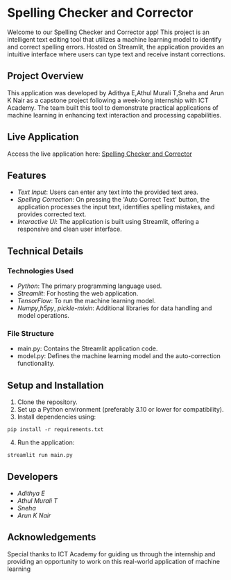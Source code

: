 # Spelling Checker and Corrector

Welcome to our Spelling Checker and Corrector app! This project is an intelligent text editing tool that utilizes a machine learning model to identify and correct spelling errors. Hosted on Streamlit, the application provides an intuitive interface where users can type text and receive instant corrections.

## Project Overview

This application was developed by Adithya E,Athul Murali T,Sneha and Arun K Nair as a capstone project following a week-long internship with ICT Academy. The team built this tool to demonstrate practical applications of machine learning in enhancing text interaction and processing capabilities.

## Live Application

Access the live application here: [Spelling Checker and Corrector](https://autocorrecters2s-nye8b6skfamhk8balqyzia.streamlit.app/)

## Features

- *Text Input*: Users can enter any text into the provided text area.
- *Spelling Correction*: On pressing the 'Auto Correct Text' button, the application processes the input text, identifies spelling mistakes, and provides corrected text.
- *Interactive UI*: The application is built using Streamlit, offering a responsive and clean user interface.

## Technical Details

### Technologies Used

- *Python*: The primary programming language used.
- *Streamlit*: For hosting the web application.
- *TensorFlow*: To run the machine learning model.
- *Numpy*,*h5py*, *pickle-mixin*: Additional libraries for data handling and model operations.

### File Structure

- main.py: Contains the Streamlit application code.
- model.py: Defines the machine learning model and the auto-correction functionality.

## Setup and Installation

1. Clone the repository.
2. Set up a Python environment (preferably 3.10 or lower for compatibility).
3. Install dependencies using:
```
pip install -r requirements.txt
```
4. Run the application:
```
streamlit run main.py
```

## Developers

- *Adithya E*
- *Athul Murali T*
- *Sneha*
- *Arun K Nair*

## Acknowledgements

Special thanks to ICT Academy for guiding us through the internship and providing an opportunity to work on this real-world application of machine learning